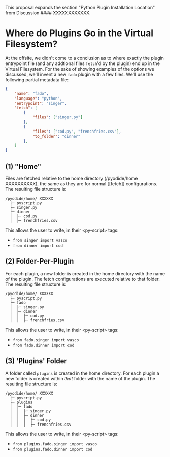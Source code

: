 This proposal expands the section "Python Plugin Installation Location" from Discussion #### XXXXXXXXXXXX.

# Where do Plugins Go in the Virtual Filesystem?

At the offsite, we didn't come to a conclusion as to where exactly the plugin entrypoint file (and any addtional files `fetch`'d by the plugin) end up in the Virtual Filesystem. For the sake of showing examples of the options we discussed, we'll invent a new `fado` plugin with a few files. We'll use the following partial metadata file:

```json
{
    "name": "fado",
    "language": "python",
    "entrypoint": "singer",
    "fetch": [
        {
            "files": ["singer.py"]
        },
        {
            "files": ["cod.py", "frenchfries.csv"],
            "to_folder": "dinner"
        },
    ]
}
```

## (1) "Home"
Files are fetched relative to the home directory (/pyodide/home XXXXXXXXXX), the same as they are for normal [[fetch]] configurations. The resulting file structure is:

```
/pyodide/home/ XXXXXX
  ├─ pyscript.py
  ├─ singer.py
  ├─ dinner
  │  ├─ cod.py
  │  ├─ frenchfries.csv
```

This allows the user to write, in their \<py-script\> tags: 
  - `from singer import vasco`
  - `from dinner import cod`

## (2) Folder-Per-Plugin
For each plugin, a new folder is created in the home directory with the name of the plugin. The fetch configurations are executed relative to that folder. The resulting file structure is:

```
/pyodide/home/ XXXXXX
  ├─ pyscript.py
  ├─ fado
  │  ├─ singer.py
  │  ├─ dinner
  │  │  ├─ cod.py
  │  │  ├─ frenchfries.csv
```

This allows the user to write, in their \<py-script\> tags: 
  - `from fado.singer import vasco`
  - `from fado.dinner import cod`

## (3) 'Plugins' Folder
A folder called `plugins` is created in the home directory. For each plugin a new folder is created within _that_ folder with the name of the plugin. The resulting file structure is:

```
/pyodide/home/ XXXXXX
  ├─ pyscript.py
  ├─ plugins
  │  ├─ fado
  │  │  ├─ singer.py
  │  │  ├─ dinner
  │  │  │  ├─ cod.py
  │  │  │  ├─ frenchfries.csv
```

This allows the user to write, in their \<py-script\> tags: 
  - `from plugins.fado.singer import vasco`
  - `from plugins.fado.dinner import cod`